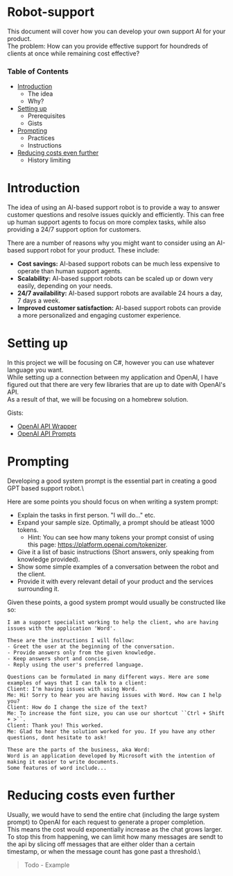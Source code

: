# Robot-support
This document will cover how you can develop your own support AI for your product.\
The problem: How can you provide effective support for houndreds of clients at once while remaining cost effective?

### Table of Contents
* [Introduction](#introduction)
  * The idea
  * Why?
* [Setting up](#setting-up)
  * Prerequisites
  * Gists
* [Prompting](#prompting)
  * Practices
  * Instructions
* [Reducing costs even further](#reducing-costs-even-further)
  * History limiting
 
# Introduction

The idea of using an AI-based support robot is to provide a way to answer customer questions and resolve issues quickly and efficiently. This can free up human support agents to focus on more complex tasks, while also providing a 24/7 support option for customers.

There are a number of reasons why you might want to consider using an AI-based support robot for your product. These include:

* **Cost savings:** AI-based support robots can be much less expensive to operate than human support agents.
* **Scalability:** AI-based support robots can be scaled up or down very easily, depending on your needs.
* **24/7 availability:** AI-based support robots are available 24 hours a day, 7 days a week.
* **Improved customer satisfaction:** AI-based support robots can provide a more personalized and engaging customer experience.

# Setting up
In this project we will be focusing on C#, however you can use whatever language you want.\
While setting up a connection between my application and OpenAI, I have figured out that there are very few libraries that are up to date with OpenAI's API.\
As a result of that, we will be focusing on a homebrew solution.

Gists:
* [OpenAI API Wrapper](https://gist.github.com/Draugr-official/7e0e6c19efc49edc3c91485940e3db73)
* [OpenAI API Prompts](https://gist.github.com/Draugr-official/2e84eebb376685efd38d1ee9df6f8000)

# Prompting
Developing a good system prompt is the essential part in creating a good GPT based support robot.\

Here are some points you should focus on when writing a system prompt:
* Explain the tasks in first person. "I will do..." etc.
* Expand your sample size. Optimally, a prompt should be atleast 1000 tokens.
  * Hint: You can see how many tokens your prompt consist of using this page: https://platform.openai.com/tokenizer.
* Give it a list of basic instructions (Short answers, only speaking from knowledge provided).
* Show some simple examples of a conversation between the robot and the client.
* Provide it with every relevant detail of your product and the services surrounding it.

Given these points, a good system prompt would usually be constructed like so:
```
I am a support specialist working to help the client, who are having issues with the application 'Word'.

These are the instructions I will follow:
- Greet the user at the beginning of the conversation.
- Provide answers only from the given knowledge.
- Keep answers short and concise.
- Reply using the user's preferred language.

Questions can be formulated in many different ways. Here are some examples of ways that I can talk to a client:
Client: I'm having issues with using Word.
Me: Hi! Sorry to hear you are having issues with Word. How can I help you?
Client: How do I change the size of the text?
Me: To increase the font size, you can use our shortcut ``Ctrl + Shift + >``.
Client: Thank you! This worked.
Me: Glad to hear the solution worked for you. If you have any other questions, dont hesitate to ask!

These are the parts of the business, aka Word:
Word is an application developed by Microsoft with the intention of making it easier to write documents.
Some features of word include...
```

# Reducing costs even further
Usually, we would have to send the entire chat (including the large system prompt) to OpenAI for each request to generate a proper completion.\
This means the cost would exponentially increase as the chat grows larger.\
To stop this from happening, we can limit how many messages are sendt to the api by slicing off messages that are either older than a certain timestamp, or when the message count has gone past a threshold.\

> Todo - Example
